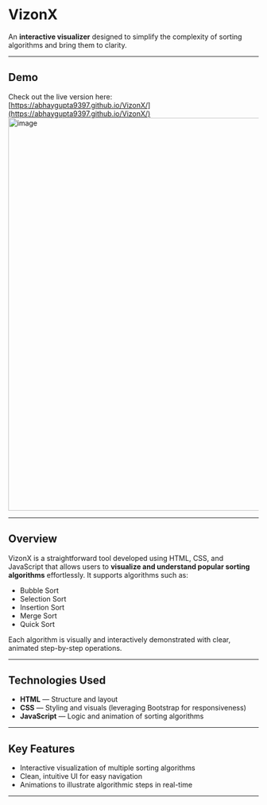 # VizonX

An **interactive visualizer** designed to simplify the complexity of sorting algorithms and bring them to clarity.

---

##  Demo

Check out the live version here:  
[https://abhaygupta9397.github.io/VizonX/](https://abhaygupta9397.github.io/VizonX/)  
<img width="1900" height="791" alt="image" src="https://github.com/user-attachments/assets/20565af6-cf14-4ba6-af32-575916480e99" />


---

##  Overview

VizonX is a straightforward tool developed using HTML, CSS, and JavaScript that allows users to **visualize and understand popular sorting algorithms** effortlessly. It supports algorithms such as:

- Bubble Sort
- Selection Sort
- Insertion Sort
- Merge Sort
- Quick Sort

Each algorithm is visually and interactively demonstrated with clear, animated step-by-step operations.

---

##  Technologies Used

- **HTML** — Structure and layout  
- **CSS** — Styling and visuals (leveraging Bootstrap for responsiveness)  
- **JavaScript** — Logic and animation of sorting algorithms

---

##  Key Features

- Interactive visualization of multiple sorting algorithms
- Clean, intuitive UI for easy navigation
- Animations to illustrate algorithmic steps in real-time

---


